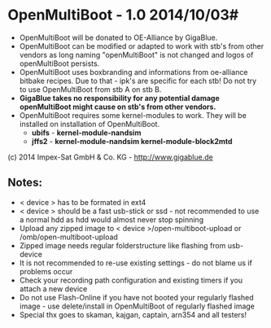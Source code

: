 # OpenMultiBoot - 1.0 2014/10/03#

- OpenMultiBoot will be donated to OE-Alliance by GigaBlue.
- OpenMultiBoot can be modified or adapted to work with stb's from other vendors as long naming "openMultiBoot" is not changed and logos of openMultiBoot persists.
- OpenMultiBoot uses boxbranding and informations from oe-alliance bitbake recipes. Due to that - ipk's are specific for each stb! Do not try to use OpenMultiBoot from stb A on stb B.
- **GigaBlue takes no responsibility for any potential damage openMultiBoot might cause on stb's from other vendors.**
- OpenMultiBoot requires some kernel-modules to work. They will be installed on installation of OpenMultiBoot.
    - **ubifs** - **kernel-module-nandsim**
    - **jffs2** - **kernel-module-nandsim kernel-module-block2mtd**

(c) 2014 Impex-Sat GmbH & Co. KG - http://www.gigablue.de


## Notes: ##
- < device > has to be formated in ext4
- < device > should be a fast usb-stick or ssd - not recommended to use a normal hdd as hdd would almost never stop spinning
- Upload any zipped image to < device >/open-multiboot-upload or /omb/open-multiboot-upload
- Zipped image needs regular folderstructure like flashing from usb-device
- It is not recommended to re-use existing settings - do not blame us if problems occur
- Check your recording path configuration and existing timers if you attach a new device
- Do not use Flash-Online if you have not booted your regularly flashed image - use delete/install in OpenMultiBoot of regularly flashed image
- Special thx goes to skaman, kajgan, captain, arn354 and all testers!